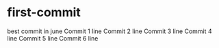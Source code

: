 # first-commit
best commit in june
Commit 1 line
Commit 2 line
Commit 3 line
Commit 4 line
Commit 5 line
Commit 6 line
